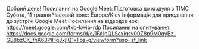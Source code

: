 Добрий день!
Посилання на Google Meet: 
Підготовка до модуля з ТІМС
Субота, 11 травня
Часовий пояс: Europe/Kiev
Інформація для приєднання до зустрічі Google Meet
Посилання на відеодзвінок: https://meet.google.com/txb-kwib-rdp
Посилання на опитування: https://docs.google.com/forms/d/e/1FAIpQLScxigsv00Z8p9M0qyBz-GB8bzCK_fhK63PlHqJxjIQ1xTbz-g/viewform?usp=sf_link
